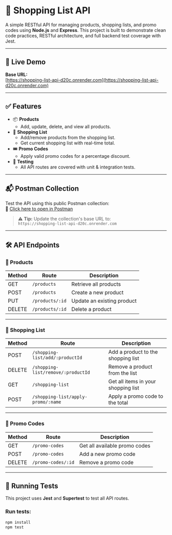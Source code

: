 # 🛒 Shopping List API

A simple RESTful API for managing products, shopping lists, and promo codes using **Node.js** and **Express**. This project is built to demonstrate clean code practices, RESTful architecture, and full backend test coverage with Jest.

---

## 🚀 Live Demo

**Base URL:**  
[https://shopping-list-api-d20c.onrender.com](https://shopping-list-api-d20c.onrender.com)

---

## ✅ Features

- 📦 **Products**
  - Add, update, delete, and view all products.
- 🛒 **Shopping List**
  - Add/remove products from the shopping list.
  - Get current shopping list with real-time total.
- 🎟️ **Promo Codes**
  - Apply valid promo codes for a percentage discount.
- 🧪 **Testing**
  - All API routes are covered with unit & integration tests.

---

## 📬 Postman Collection

Test the API using this public Postman collection:  
🔗 [Click here to open in Postman](https://www.postman.com/teams/new-team-workspace/workspace/new-team-workspace/collection/30527112-b5f571e9-76ef-425d-b730-d644eea3a2ac?action=share&creator=30527112)

> ⚠️ **Tip:** Update the collection's base URL to:  
> `https://shopping-list-api-d20c.onrender.com`

---

## 🛠️ API Endpoints

### 🔹 Products

| Method | Route              | Description                    |
|--------|--------------------|--------------------------------|
| GET    | `/products`        | Retrieve all products          |
| POST   | `/products`        | Create a new product           |
| PUT    | `/products/:id`    | Update an existing product     |
| DELETE | `/products/:id`    | Delete a product               |

---

### 🔹 Shopping List

| Method | Route                                | Description                          |
|--------|--------------------------------------|--------------------------------------|
| POST   | `/shopping-list/add/:productId`      | Add a product to the shopping list   |
| DELETE | `/shopping-list/remove/:productId`   | Remove a product from the list       |
| GET    | `/shopping-list`                     | Get all items in your shopping list  |
| POST   | `/shopping-list/apply-promo/:name`   | Apply a promo code to the total      |

---

### 🔹 Promo Codes

| Method | Route                 | Description                      |
|--------|-----------------------|----------------------------------|
| GET    | `/promo-codes`        | Get all available promo codes    |
| POST   | `/promo-codes`        | Add a new promo code             |
| DELETE | `/promo-codes/:id`    | Remove a promo code              |

---

## 🧪 Running Tests

This project uses **Jest** and **Supertest** to test all API routes.

### Run tests:

```bash
npm install
npm test
